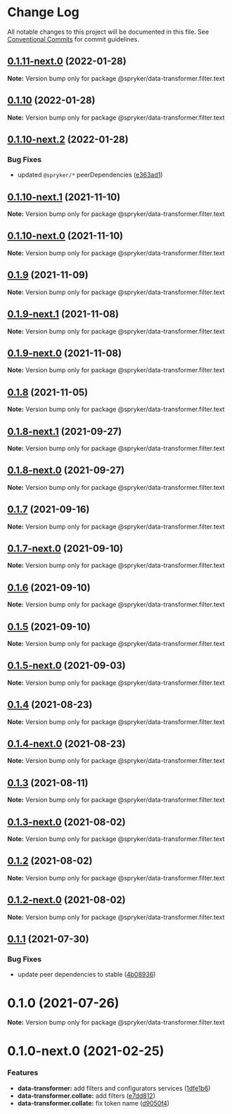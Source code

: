 # Change Log

All notable changes to this project will be documented in this file.
See [Conventional Commits](https://conventionalcommits.org) for commit guidelines.

## [0.1.11-next.0](https://github.com/spryker/zed-gui/compare/@spryker/data-transformer.filter.text@0.1.10...@spryker/data-transformer.filter.text@0.1.11-next.0) (2022-01-28)

**Note:** Version bump only for package @spryker/data-transformer.filter.text





## [0.1.10](https://github.com/spryker/ui-components/compare/@spryker/data-transformer.filter.text@0.1.10-next.2...@spryker/data-transformer.filter.text@0.1.10) (2022-01-28)

**Note:** Version bump only for package @spryker/data-transformer.filter.text





## [0.1.10-next.2](https://github.com/spryker/ui-components/compare/@spryker/data-transformer.filter.text@0.1.10-next.1...@spryker/data-transformer.filter.text@0.1.10-next.2) (2022-01-28)


### Bug Fixes

* updated `@spryker/*` peerDependencies ([e363ad1](https://github.com/spryker/ui-components/commit/e363ad1a40de047f58006b8d988f9c698e56b49b))





## [0.1.10-next.1](https://github.com/spryker/ui-components/compare/@spryker/data-transformer.filter.text@0.1.9...@spryker/data-transformer.filter.text@0.1.10-next.1) (2021-11-10)

**Note:** Version bump only for package @spryker/data-transformer.filter.text





## [0.1.10-next.0](https://github.com/spryker/zed-gui/compare/@spryker/data-transformer.filter.text@0.1.8-next.1...@spryker/data-transformer.filter.text@0.1.10-next.0) (2021-11-10)

**Note:** Version bump only for package @spryker/data-transformer.filter.text





## [0.1.9](https://github.com/spryker/ui-components/compare/@spryker/data-transformer.filter.text@0.1.9-next.1...@spryker/data-transformer.filter.text@0.1.9) (2021-11-09)

**Note:** Version bump only for package @spryker/data-transformer.filter.text





## [0.1.9-next.1](https://github.com/spryker/ui-components/compare/@spryker/data-transformer.filter.text@0.1.8...@spryker/data-transformer.filter.text@0.1.9-next.1) (2021-11-08)

**Note:** Version bump only for package @spryker/data-transformer.filter.text





## [0.1.9-next.0](https://github.com/spryker/zed-gui/compare/@spryker/data-transformer.filter.text@0.1.8-next.1...@spryker/data-transformer.filter.text@0.1.9-next.0) (2021-11-08)

**Note:** Version bump only for package @spryker/data-transformer.filter.text





## [0.1.8](https://github.com/spryker/ui-components/compare/@spryker/data-transformer.filter.text@0.1.8-next.1...@spryker/data-transformer.filter.text@0.1.8) (2021-11-05)

**Note:** Version bump only for package @spryker/data-transformer.filter.text





## [0.1.8-next.1](https://github.com/spryker/ui-components/compare/@spryker/data-transformer.filter.text@0.1.7...@spryker/data-transformer.filter.text@0.1.8-next.1) (2021-09-27)

**Note:** Version bump only for package @spryker/data-transformer.filter.text





## [0.1.8-next.0](https://github.com/spryker/zed-gui/compare/@spryker/data-transformer.filter.text@0.1.4...@spryker/data-transformer.filter.text@0.1.8-next.0) (2021-09-27)

**Note:** Version bump only for package @spryker/data-transformer.filter.text





## [0.1.7](https://github.com/spryker/ui-components/compare/@spryker/data-transformer.filter.text@0.1.7-next.0...@spryker/data-transformer.filter.text@0.1.7) (2021-09-16)

**Note:** Version bump only for package @spryker/data-transformer.filter.text





## [0.1.7-next.0](https://github.com/spryker/ui-components/compare/@spryker/data-transformer.filter.text@0.1.6...@spryker/data-transformer.filter.text@0.1.7-next.0) (2021-09-10)

**Note:** Version bump only for package @spryker/data-transformer.filter.text





## [0.1.6](https://github.com/spryker/ui-components/compare/@spryker/data-transformer.filter.text@0.1.5-next.0...@spryker/data-transformer.filter.text@0.1.6) (2021-09-10)

**Note:** Version bump only for package @spryker/data-transformer.filter.text





## [0.1.5](https://github.com/spryker/ui-components/compare/@spryker/data-transformer.filter.text@0.1.5-next.0...@spryker/data-transformer.filter.text@0.1.5) (2021-09-10)

**Note:** Version bump only for package @spryker/data-transformer.filter.text





## [0.1.5-next.0](https://github.com/spryker/ui-components/compare/@spryker/data-transformer.filter.text@0.1.4...@spryker/data-transformer.filter.text@0.1.5-next.0) (2021-09-03)

**Note:** Version bump only for package @spryker/data-transformer.filter.text





## [0.1.4](https://github.com/spryker/ui-components/compare/@spryker/data-transformer.filter.text@0.1.4-next.0...@spryker/data-transformer.filter.text@0.1.4) (2021-08-23)

**Note:** Version bump only for package @spryker/data-transformer.filter.text





## [0.1.4-next.0](https://github.com/spryker/ui-components/compare/@spryker/data-transformer.filter.text@0.1.3...@spryker/data-transformer.filter.text@0.1.4-next.0) (2021-08-23)

**Note:** Version bump only for package @spryker/data-transformer.filter.text





## [0.1.3](https://github.com/spryker/ui-components/compare/@spryker/data-transformer.filter.text@0.1.3-next.0...@spryker/data-transformer.filter.text@0.1.3) (2021-08-11)

**Note:** Version bump only for package @spryker/data-transformer.filter.text





## [0.1.3-next.0](https://github.com/spryker/ui-components/compare/@spryker/data-transformer.filter.text@0.1.2...@spryker/data-transformer.filter.text@0.1.3-next.0) (2021-08-02)

**Note:** Version bump only for package @spryker/data-transformer.filter.text





## [0.1.2](https://github.com/spryker/ui-components/compare/@spryker/data-transformer.filter.text@0.1.2-next.0...@spryker/data-transformer.filter.text@0.1.2) (2021-08-02)

**Note:** Version bump only for package @spryker/data-transformer.filter.text





## [0.1.2-next.0](https://github.com/spryker/ui-components/compare/@spryker/data-transformer.filter.text@0.1.1...@spryker/data-transformer.filter.text@0.1.2-next.0) (2021-08-02)

**Note:** Version bump only for package @spryker/data-transformer.filter.text





## [0.1.1](https://github.com/spryker/ui-components/compare/@spryker/data-transformer.filter.text@0.1.0...@spryker/data-transformer.filter.text@0.1.1) (2021-07-30)


### Bug Fixes

* update peer dependencies to stable ([4b08936](https://github.com/spryker/ui-components/commit/4b0893691360cf4bd66935aed24873266c98c4e4))





# 0.1.0 (2021-07-26)

**Note:** Version bump only for package @spryker/data-transformer.filter.text





# 0.1.0-next.0 (2021-02-25)


### Features

* **data-transformer:** add filters and configurators services ([1dfe1b6](https://github.com/spryker/ui-components/commit/1dfe1b6b8c84e5742bea658145c46eeca97b3915))
* **data-transformer.collate:** add filters ([e7dd812](https://github.com/spryker/ui-components/commit/e7dd81247ba953d38fc44109a45053c930ec9aa0))
* **data-transformer.collate:** fix token name ([d9050f4](https://github.com/spryker/ui-components/commit/d9050f4531c617cd8c8b64c1f4755f5bce82a45a))
